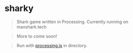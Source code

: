 # sharky

>Shark game written in Processing. Currently running on maxshark.tech

>More to come soon!

> Run with [processing.js](http://processingjs.org/download/) in directory.
